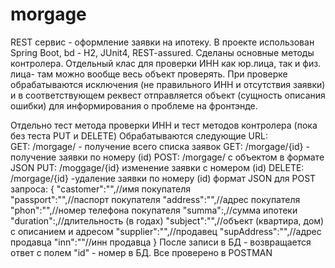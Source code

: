 # morgage
REST сервис - оформление заявки на ипотеку.
В проекте использован Spring Boot, bd - H2, JUnit4, REST-assured.
Сделаны основные методы контролера.
Отдельный клас для  проверки ИНН как юр.лица, так и физ. лица- там можно вообще весь объект проверять.
При проверке обрабатываются исключения (не правильного ИНН и отсутствия заявки) и в соответствующем реквест отправляется объект (сущность описания ошибки)
для информирования о проблеме на фронтэнде.

Отдельно тест метода проверки ИНН
и тест методов контролера (пока без теста PUT и DELETE)
Обрабатываются следующие URL:<br>
GET:  /morgage/  - получение всего списка заявок
GET:  /morgage/{id}  - получение заявки по номеру (id)
POST: /morgage/ с объектом в формате JSON
PUT:  /moggage/{id}  изменение заявки с номером (id)
DELETE: /morgage/{id} -удаление заявки по номеру (id)
формат JSON для POST запроса:
{
    "castomer":"",//имя покупателя  
    "passport":"",//паспорт покупателя
    "address":"",//адрес покупателя
    "phon":"",//номер телефона покупателя
    "summa":,//сумма ипотеки
    "duration":,//длительность (в годах)
    "subject":"",//объект (квартира, дом) с описанием и адресом
    "supplier":"",//продавец 
    "supAddress":"",//адрес продавца
    "inn":""//инн продавца
}
После записи в БД - возвращается ответ с полем "id" - номер в БД.
Все проверено в POSTMAN
